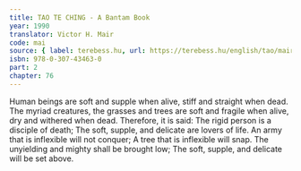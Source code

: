 ```yaml
---
title: TAO TE CHING - A Bantam Book
year: 1990
translator: Victor H. Mair
code: mai
source: { label: terebess.hu, url: https://terebess.hu/english/tao/mair.html }
isbn: 978-0-307-43463-0
part: 2
chapter: 76
---
```


Human beings are soft and supple when alive, stiff and straight when dead.
The myriad creatures, the grasses and trees are soft and fragile when alive, dry and withered when dead.
Therefore, it is said:
The rigid person is a disciple of death;
The soft, supple, and delicate are lovers of life.
An army that is inflexible will not conquer;
A tree that is inflexible will snap.
The unyielding and mighty shall be brought low;
The soft, supple, and delicate will be set above.
